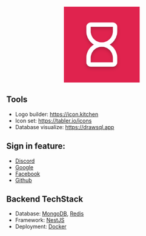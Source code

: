 <p align="center">
  <a href="" target="blank">
    <img src="./assets//logo.png" width="200" alt="Nest Logo" />
  </a>
</p>

## Tools

- Logo builder: https://icon.kitchen
- Icon set: https://tabler.io/icons
- Database visualize: https://drawsql.app

## Sign in feature:
- [Discord](https://discord.com/developers/applications)
- [Google](https://console.cloud.google.com/apis/dashboard)
- [Facebook](https://developers.facebook.com/apps/?show_reminder=true)
- [Github](https://github.com/settings/apps)

## Backend TechStack

- Database: [MongoDB](https://www.mongodb.com/), [Redis](https://redis.io/)
- Framework: [NestJS](https://nestjs.com/)
- Deployment: [Docker](https://www.digitalocean.com/community/tutorials/how-to-install-and-use-docker-on-ubuntu-22-04)
